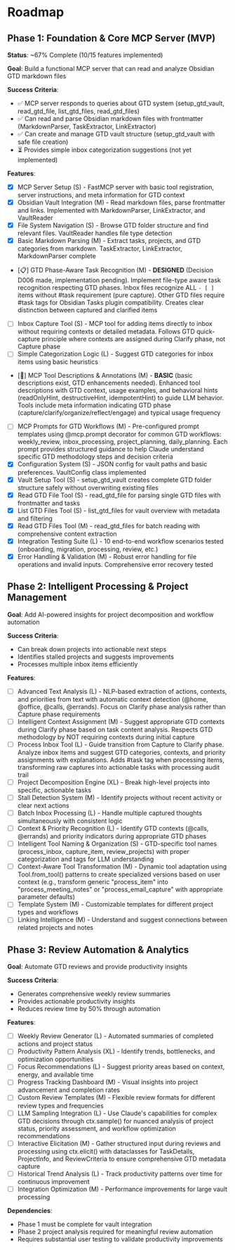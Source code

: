 # Roadmap

## Phase 1: Foundation & Core MCP Server (MVP)
**Status**: ~67% Complete (10/15 features implemented)

**Goal**: Build a functional MCP server that can read and analyze Obsidian GTD markdown files

**Success Criteria**:
- ✅ MCP server responds to queries about GTD system (setup_gtd_vault, read_gtd_file, list_gtd_files, read_gtd_files)
- ✅ Can read and parse Obsidian markdown files with frontmatter (MarkdownParser, TaskExtractor, LinkExtractor)
- ✅ Can create and manage GTD vault structure (setup_gtd_vault with safe file creation)
- ⏳ Provides simple inbox categorization suggestions (not yet implemented)

**Features**:
- [x] MCP Server Setup (S) - FastMCP server with basic tool registration, server instructions, and meta information for GTD context
- [x] Obsidian Vault Integration (M) - Read markdown files, parse frontmatter and links. Implemented with MarkdownParser, LinkExtractor, and VaultReader
- [x] File System Navigation (S) - Browse GTD folder structure and find relevant files. VaultReader handles file type detection
- [x] Basic Markdown Parsing (M) - Extract tasks, projects, and GTD categories from markdown. TaskExtractor, LinkExtractor, MarkdownParser complete
- [📋] GTD Phase-Aware Task Recognition (M) - **DESIGNED** (Decision D006 made, implementation pending). Implement file-type aware task recognition respecting GTD phases. Inbox files recognize ALL `- [ ]` items without #task requirement (pure capture). Other GTD files require #task tags for Obsidian Tasks plugin compatibility. Creates clear distinction between captured and clarified items
- [ ] Inbox Capture Tool (S) - MCP tool for adding items directly to inbox without requiring contexts or detailed metadata. Follows GTD quick-capture principle where contexts are assigned during Clarify phase, not Capture phase
- [ ] Simple Categorization Logic (L) - Suggest GTD categories for inbox items using basic heuristics
- [🔧] MCP Tool Descriptions & Annotations (M) - **BASIC** (basic descriptions exist, GTD enhancements needed). Enhanced tool descriptions with GTD context, usage examples, and behavioral hints (readOnlyHint, destructiveHint, idempotentHint) to guide LLM behavior. Tools include meta information indicating GTD phase (capture/clarify/organize/reflect/engage) and typical usage frequency
- [ ] MCP Prompts for GTD Workflows (M) - Pre-configured prompt templates using @mcp.prompt decorator for common GTD workflows: weekly_review, inbox_processing, project_planning, daily_planning. Each prompt provides structured guidance to help Claude understand specific GTD methodology steps and decision criteria
- [x] Configuration System (S) - JSON config for vault paths and basic preferences. VaultConfig class implemented
- [x] Vault Setup Tool (S) - setup_gtd_vault creates complete GTD folder structure safely without overwriting existing files
- [x] Read GTD File Tool (S) - read_gtd_file for parsing single GTD files with frontmatter and tasks
- [x] List GTD Files Tool (S) - list_gtd_files for vault overview with metadata and filtering
- [x] Read GTD Files Tool (M) - read_gtd_files for batch reading with comprehensive content extraction
- [x] Integration Testing Suite (L) - 10 end-to-end workflow scenarios tested (onboarding, migration, processing, review, etc.)
- [x] Error Handling & Validation (M) - Robust error handling for file operations and invalid inputs. Comprehensive error recovery tested

## Phase 2: Intelligent Processing & Project Management
**Goal**: Add AI-powered insights for project decomposition and workflow automation

**Success Criteria**:
- Can break down projects into actionable next steps
- Identifies stalled projects and suggests improvements
- Processes multiple inbox items efficiently

**Features**:
- [ ] Advanced Text Analysis (L) - NLP-based extraction of actions, contexts, and priorities from text with automatic context detection (@home, @office, @calls, @errands). Focus on Clarify phase analysis rather than Capture phase requirements
- [ ] Intelligent Context Assignment (M) - Suggest appropriate GTD contexts during Clarify phase based on task content analysis. Respects GTD methodology by NOT requiring contexts during initial capture
- [ ] Process Inbox Tool (L) - Guide transition from Capture to Clarify phase. Analyze inbox items and suggest GTD categories, contexts, and priority assignments with explanations. Adds #task tag when processing items, transforming raw captures into actionable tasks with processing audit trail
- [ ] Project Decomposition Engine (XL) - Break high-level projects into specific, actionable tasks
- [ ] Stall Detection System (M) - Identify projects without recent activity or clear next actions
- [ ] Batch Inbox Processing (L) - Handle multiple captured thoughts simultaneously with consistent logic
- [ ] Context & Priority Recognition (L) - Identify GTD contexts (@calls, @errands) and priority indicators during appropriate GTD phases
- [ ] Intelligent Tool Naming & Organization (S) - GTD-specific tool names (process_inbox, capture_item, review_projects) with proper categorization and tags for LLM understanding
- [ ] Context-Aware Tool Transformation (M) - Dynamic tool adaptation using Tool.from_tool() patterns to create specialized versions based on user context (e.g., transform generic "process_item" into "process_meeting_notes" or "process_email_capture" with appropriate parameter defaults)
- [ ] Template System (M) - Customizable templates for different project types and workflows
- [ ] Linking Intelligence (M) - Understand and suggest connections between related projects and notes

## Phase 3: Review Automation & Analytics
**Goal**: Automate GTD reviews and provide productivity insights

**Success Criteria**:
- Generates comprehensive weekly review summaries
- Provides actionable productivity insights
- Reduces review time by 50% through automation

**Features**:
- [ ] Weekly Review Generator (L) - Automated summaries of completed actions and project status
- [ ] Productivity Pattern Analysis (XL) - Identify trends, bottlenecks, and optimization opportunities
- [ ] Focus Recommendations (L) - Suggest priority areas based on context, energy, and available time
- [ ] Progress Tracking Dashboard (M) - Visual insights into project advancement and completion rates
- [ ] Custom Review Templates (M) - Flexible review formats for different review types and frequencies
- [ ] LLM Sampling Integration (L) - Use Claude's capabilities for complex GTD decisions through ctx.sample() for nuanced analysis of project status, priority assessment, and workflow optimization recommendations
- [ ] Interactive Elicitation (M) - Gather structured input during reviews and processing using ctx.elicit() with dataclasses for TaskDetails, ProjectInfo, and ReviewCriteria to ensure comprehensive GTD metadata capture
- [ ] Historical Trend Analysis (L) - Track productivity patterns over time for continuous improvement
- [ ] Integration Optimization (M) - Performance improvements for large vault processing

**Dependencies**:
- Phase 1 must be complete for vault integration
- Phase 2 project analysis required for meaningful review automation
- Requires substantial user testing to validate productivity improvements
